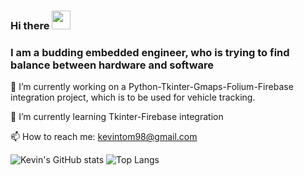 ### Hi there <img src="https://raw.githubusercontent.com/MartinHeinz/MartinHeinz/master/wave.gif" width="30px">

### I am a budding embedded engineer, who is trying to find balance between hardware and software


🔭 I’m currently working on a Python-Tkinter-Gmaps-Folium-Firebase integration project, which is to be used for vehicle tracking.


🌱 I’m currently learning Tkinter-Firebase integration


📫 How to reach me: kevintom98@gmail.com


![Kevin's GitHub stats](https://github-readme-stats.vercel.app/api?username=kevintom98&show_icons=true&theme=default&hide=contribs)
![Top Langs](https://github-readme-stats.vercel.app/api/top-langs/?username=kevintom98&layout=compact)
